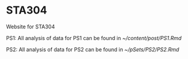 # STA304

Website for STA304

PS1: All analysis of data for PS1 can be found in *~/content/post/PS1.Rmd*

PS2: All analysis of data for PS2 can be found in *~/pSets/PS2/PS2.Rmd*
